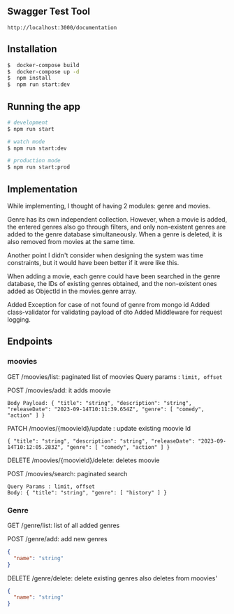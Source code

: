 


## Swagger Test Tool

```
http://localhost:3000/documentation
```

## Installation

```bash
$  docker-compose build 
$  docker-compose up -d
$  npm install
$  npm run start:dev
```

## Running the app

```bash
# development
$ npm run start

# watch mode
$ npm run start:dev

# production mode
$ npm run start:prod
```
## Implementation


While implementing, I thought of having 2 modules: genre and movies.

Genre has its own independent collection. However, when a movie is added, the entered genres also go through filters, and only non-existent genres are added to the genre database simultaneously.
When a genre is deleted, it is also removed from movies at the same time.

Another point I didn't consider when designing the system was time constraints, but it would have been better if it were like this.

When adding a movie, each genre could have been searched in the genre database, the IDs of existing genres obtained, and the non-existent ones added as ObjectId in the movies.genre array.

Added Exception for case of not found of genre from mongo id
Added class-validator for validating payload of dto
Added Middleware for request logging.

## Endpoints


### moovies

GET /moovies/list: paginated list of moovies
Query params : `limit, offset`

POST /moovies/add: it adds moovie 

    Body Payload: { "title": "string", "description": "string", "releaseDate": "2023-09-14T10:11:39.654Z", "genre": [ "comedy", "action" ] }

PATCH /moovies/{moovieId}/update : update existing moovie Id

    { "title": "string", "description": "string", "releaseDate": "2023-09-14T10:12:05.283Z", "genre": [ "comedy", "action" ] }

DELETE /moovies/{moovieId}/delete: deletes moovie

POST /moovies/search: paginated search

    Query Params : limit, offset 
    Body: { "title": "string", "genre": [ "history" ] }

### [](https://github.com/yodamago/moovies-nestjs/edit/master/README.md#genre)Genre

GET /genre/list: list of all added genres

POST /genre/add: add new genres
```json
{
  "name": "string"
}
```

DELETE /genre/delete: delete existing genres also deletes from moovies'
```json
{
  "name": "string"
}
```
